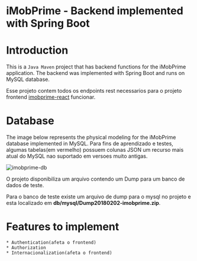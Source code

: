 
# iMobPrime - Backend implemented with Spring Boot

# Introduction

This is a `Java Maven` project that has backend functions for the iMobPrime application.
The backend was implemented with Spring Boot and runs on MySQL database.

Esse projeto contem todos os endpoints rest necessarios para o projeto frontend [imobprime-react](https://github.com/jorgealmeidajr/imobprime-react) funcionar.

# Database

The image below represents the physical modeling for the iMobPrime database implemented in MySQL. Para fins de aprendizado e testes, algumas tabelas(em vermelho) possuem colunas JSON um recurso mais atual do MySQL nao suportado em versoes muito antigas.

![imobprime-db](https://user-images.githubusercontent.com/6424524/35780891-977ce99a-09c9-11e8-84a5-88e289785e34.png)

O projeto disponibiliza um arquivo contendo um Dump para um banco de dados de teste.

Para o banco de teste existe um arquivo de dump para o mysql no projeto e esta localizado em **db/mysql/Dump20180202-imobprime.zip**.

# Features to implement
	* Authentication(afeta o frontend)
	* Authorization
	* Internacionalization(afeta o frontend)
